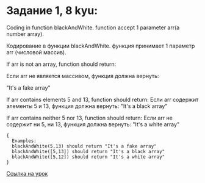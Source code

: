 # Задание 1, 8 kyu:

Coding in function blackAndWhite. function accept 1 parameter arr(a number array).

Кодирование в функции blackAndWhite. функция принимает 1 параметр arr (числовой массив).

If arr is not an array, function should return:

Если arr не является массивом, функция должна вернуть:

"It's a fake array"

If arr contains elements 5 and 13, function should return:
Если arr содержит элементы 5 и 13, функция должна вернуть:
"It's a black array"

If arr contains neither 5 nor 13, function should return:
Если arr не содержит ни 5, ни 13, функция должна вернуть:
"It's a white array"

```
{
  Examples:
  blackAndWhite(5,13) should return "It's a fake array"
  blackAndWhite([5,13]) should return "It's a black array"
  blackAndWhite([5,12]) should return "It's a white array" 
}
```

[Ссылка на урок](https://www.codewars.com/kata/5732b0351eb838d03300101d/train/javascript)
